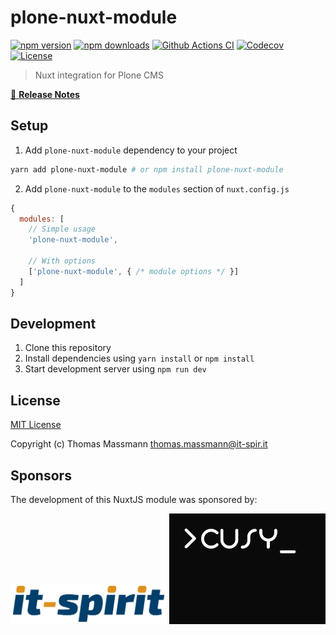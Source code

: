# plone-nuxt-module

[![npm version][npm-version-src]][npm-version-href]
[![npm downloads][npm-downloads-src]][npm-downloads-href]
[![Github Actions CI][github-actions-ci-src]][github-actions-ci-href]
[![Codecov][codecov-src]][codecov-href]
[![License][license-src]][license-href]

> Nuxt integration for Plone CMS

[📖 **Release Notes**](./CHANGELOG.md)

## Setup

1. Add `plone-nuxt-module` dependency to your project

```bash
yarn add plone-nuxt-module # or npm install plone-nuxt-module
```

2. Add `plone-nuxt-module` to the `modules` section of `nuxt.config.js`

```js
{
  modules: [
    // Simple usage
    'plone-nuxt-module',

    // With options
    ['plone-nuxt-module', { /* module options */ }]
  ]
}
```

## Development

1. Clone this repository
2. Install dependencies using `yarn install` or `npm install`
3. Start development server using `npm run dev`

## License

[MIT License](./LICENSE)

Copyright (c) Thomas Massmann <thomas.massmann@it-spir.it>

## Sponsors

The development of this NuxtJS module was sponsored by:

[<img src="./it-spirit.png" width="250" />](https://www.it-spir.it)
[<img src="./cusy.png" width="250" />](https://cusy.io)


<!-- Badges -->
[npm-version-src]: https://img.shields.io/npm/v/plone-nuxt-module/latest.svg
[npm-version-href]: https://npmjs.com/package/plone-nuxt-module

[npm-downloads-src]: https://img.shields.io/npm/dt/plone-nuxt-module.svg
[npm-downloads-href]: https://npmjs.com/package/plone-nuxt-module

[github-actions-ci-src]: https://github.com/it-spirit/plone-nuxt-module/workflows/ci/badge.svg
[github-actions-ci-href]: https://github.com/it-spirit/plone-nuxt-module/actions?query=workflow%3Aci

[codecov-src]: https://img.shields.io/codecov/c/github/it-spirit/plone-nuxt-module.svg
[codecov-href]: https://codecov.io/gh/it-spirit/plone-nuxt-module

[license-src]: https://img.shields.io/npm/l/plone-nuxt-module.svg
[license-href]: https://npmjs.com/package/plone-nuxt-module

